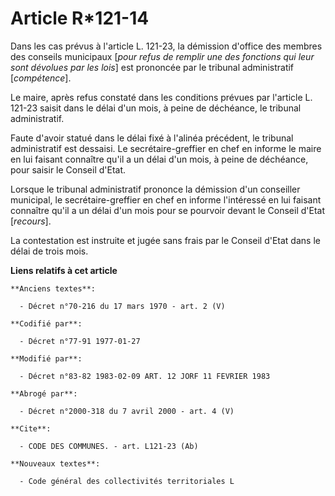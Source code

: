 # Article R*121-14

Dans les cas prévus à l'article L. 121-23, la démission d'office des membres des conseils municipaux [*pour refus de remplir
une des fonctions qui leur sont dévolues par les lois*] est prononcée par le tribunal administratif [*compétence*].

Le maire, après refus constaté dans les conditions prévues par l'article L. 121-23 saisit dans le délai d'un mois, à peine de
déchéance, le tribunal administratif.

Faute d'avoir statué dans le délai fixé à l'alinéa précédent, le tribunal administratif est dessaisi. Le secrétaire-greffier
en chef en informe le maire en lui faisant connaître qu'il a un délai d'un mois, à peine de déchéance, pour saisir le Conseil
d'Etat.

Lorsque le tribunal administratif prononce la démission d'un conseiller municipal, le secrétaire-greffier en chef en informe
l'intéressé en lui faisant connaître qu'il a un délai d'un mois pour se pourvoir devant le Conseil d'Etat [*recours*].

La contestation est instruite et jugée sans frais par le Conseil d'Etat dans le délai de trois mois.

**Liens relatifs à cet article**

	**Anciens textes**:

	  - Décret n°70-216 du 17 mars 1970 - art. 2 (V)

	**Codifié par**:

	  - Décret n°77-91 1977-01-27

	**Modifié par**:

	  - Décret n°83-82 1983-02-09 ART. 12 JORF 11 FEVRIER 1983

	**Abrogé par**:

	  - Décret n°2000-318 du 7 avril 2000 - art. 4 (V)

	**Cite**:

	  - CODE DES COMMUNES. - art. L121-23 (Ab)

	**Nouveaux textes**:

	  - Code général des collectivités territoriales L
